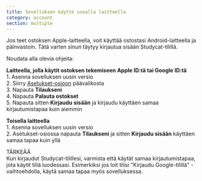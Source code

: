 ```yaml
---
title: Sovelluksen käyttö usealla laitteella
category: account
section: multiple 
---
```

Jos teet ostoksen Apple-laitteella, voit käyttää ostostasi Android-laitteella ja päinvastoin. Tätä varten sinun täytyy kirjautua sisään Studycat-tilillä.


Noudata alla olevia ohjeita:


  
**Laitteella, jolla käytit ostoksen tekemiseen Apple ID:tä tai Google ID:tä**  
1\. Asenna sovelluksen uusin versio  
2\. Siirry [Asetukset-osioon](https://help.studycat.com/hc/en-us/articles/34518228622105) päävalikosta  
3\. Napauta **Tilaukseni**  
4\. Napauta **Palauta ostokset**  
5\. Napauta sitten **Kirjaudu sisään** ja kirjaudu käyttäen samaa kirjautumistapaa kuin aiemmin


  
**Toisella laitteella**  
1\. Asenna sovelluksen uusin versio  
2\. Asetukset-osiossa napauta **Tilaukseni** ja sitten **Kirjaudu sisään** käyttäen samaa tapaa kuin yllä  
  
TÄRKEÄÄ  
Kun kirjaudut Studycat-tilillesi, varmista että käytät samaa kirjautumistapaa, jota käytit tiliä luodessasi. Esimerkiksi jos loit tilisi "Kirjaudu Google-tilillä" -vaihtoehdolla, käytä samaa tapaa myös sovelluksessa.